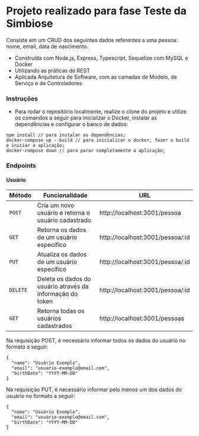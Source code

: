 # Projeto realizado para fase Teste da Simbiose

Consiste em um CRUD dos seguintes dados referentes a uma pessoa: nome, email, data de nascimento. 

* Construída com Node.js, Express, Typescript, Sequelize com MySQL e Docker
* Utilizando as práticas do REST
* Aplicada Arquitetura de Software, com as camadas de Modelo, de Serviço e de Controladores


### Instruções

- Para rodar o repositório localmente, realize o clone do projeto e utilize os comandos a seguir para inicializar o Docker, instalar as dependências e configurar o banco de dados:

```
npm install // para instalar as dependências;
docker-compose up --build // para inicialicar o docker, fazer o build e iniciar a aplicação;
docker-compose down // para parar completamente a aplicação;
```

### Endpoints

#### Usuário

| Método | Funcionalidade | URL |
|---|---|---|
| `POST` | Cria um novo usuário e retorna o usuário cadastrado  | http://localhost:3001/pessoa |
| `GET` | Retorna os dados de um usuário específico | http://localhost:3001/pessoa/:id |
| `PUT` | Atualiza os dados de um usuário específico | http://localhost:3001/pessoa/:id |
| `DELETE` | Deleta os dados do usuário através da informação do token | http://localhost:3001/pessoa/:id |
| `GET` | Retorna todas os usuários cadastrados | http://localhost:3001/pessoas |


Na requisição POST, é necessário informar todos os dados do usuário no formato a seguir:

```
{
  "name": "Usuário Exemplo",
  "email": "usuario-exemplo@email.com",
  "birthDate": "YYYY-MM-DD"
}
```

Na requisição PUT, é necessário informar pelo menos um dos dados do usuário no formato a seguir:

```
{
  "name": "Usuário Exemplo",
  "email": "usuario-exemplo@email.com",
  "birthDate": "YYYY-MM-DD"
}
```
